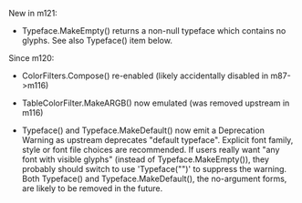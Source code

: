 New in m121:

* Typeface.MakeEmpty() returns a non-null typeface which contains no glyphs. See also Typeface()
  item below.

Since m120:

* ColorFilters.Compose() re-enabled (likely accidentally disabled in m87->m116)

* TableColorFilter.MakeARGB() now emulated (was removed upstream in m116)

* Typeface() and Typeface.MakeDefault() now emit a Deprecation Warning as upstream deprecates
  "default typeface". Explicit font family, style or font file choices are recommended. If users
  really want "any font with visible glyphs" (instead of Typeface.MakeEmpty()), they probably
  should switch to use 'Typeface("")' to suppress the warning. Both Typeface() and
  Typeface.MakeDefault(), the no-argument forms, are likely to be removed in the future.

